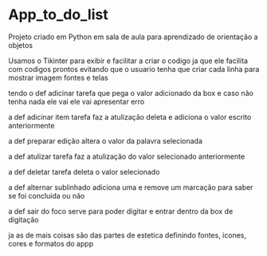 # App_to_do_list
Projeto criado em Python em sala de aula para aprendizado de orientação a objetos

Usamos o Tikinter para exibir e facilitar a criar o codigo ja que ele facilita com codigos prontos evitando que o usuario tenha  que criar cada linha para mostrar imagem fontes e telas

tendo o def adicinar tarefa que pega o valor adicionado da box e caso não tenha nada ele vai ele vai apresentar erro

a def adicinar item tarefa faz a atulização deleta e adiciona o valor escrito anteriormente

a def preparar edição altera o valor da palavra selecionada

a def atulizar tarefa faz a atulização do valor selecionado anteriormente

a def deletar tarefa deleta o valor selecionado

a def alternar sublinhado adiciona uma e remove um marcação para saber se foi concluida ou não

a def sair do foco serve para poder digitar e entrar dentro da box de digitação

ja as de mais coisas são das partes de estetica definindo fontes, icones,  cores e formatos do appp
